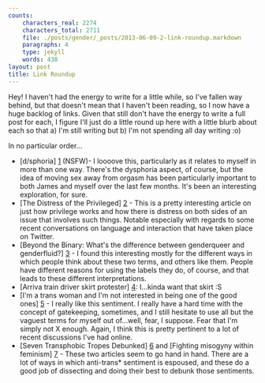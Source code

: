 ```yaml
---
counts:
    characters_real: 2274
    characters_total: 2711
    file: ./posts/gender/_posts/2013-06-09-2-link-roundup.markdown
    paragraphs: 4
    type: jekyll
    words: 438
layout: post
title: Link Roundup
---
```


Hey!  I haven't had the energy to write for a little while, so I've fallen way
behind, but that doesn't mean that I haven't been reading, so I now have a huge
backlog of links.  Given that still don't have the energy to write a full post
for each, I figure I'll just do a little round up here with a little blurb about
each so that a) I'm still writing but b) I'm not spending all day writing :o)

In no particular order...

* [d/sphoria] [1] (NSFW)- I loooove this, particularly as it relates to myself
  in more than one way.  There's the dysphoria aspect, of course, but the idea of
  moving sex away from orgasm has been particularly important to both James and
  myself over the last few months.  It's been an interesting exploration, for
  sure.
* [The Distress of the Privileged] [2] - This is a pretty interesting article on
  just how privilege works and how there is distress on both sides of an issue
  that involves such things.  Notable especially with regards to some recent
  conversations on language and interaction that have taken place on Twitter.
* [Beyond the Binary: What's the difference between genderqueer and
  genderfluid?] [3] - I found this interesting mostly for the different ways in
  which people think about these two terms, and others like them.  People have
  different reasons for using the labels they do, of course, and that leads to
  these different interpretations.
* [Arriva train driver skirt protester] [4]: I...kinda want that skirt :S
* [I'm a trans woman and I'm not interested in being one of the good ones] [5] -
  I really like this sentiment.  I really have a hard time with the concept of
  gatekeeping, sometimes, and I still hesitate to use all but the vaguest terms
  for myself out of...well, fear, I suppose.  Fear that I'm simply not X enough.
  Again, I think this is pretty pertinent to a lot of recent discussions I've
  had online.
* [Seven Transphobic Tropes Debunked] [6] and [Fighting misogyny within
  feminism] [7] - These two articles seem to go hand in hand.  There are a lot
  of ways in which anti-trans\* sentiment is espoused, and these do a good job
  of dissecting and doing their best to debunk those sentiments.

[1]: http://auntiepixelante.com/d/sphoria/ "D/sphoria"
[2]: http://weeklysift.com/2012/09/10/the-distress-of-the-privileged/ "The distress of the privileged"
[3]: http://cnlester.wordpress.com/2013/06/07/beyond-the-binary-question-two/ "Question two: what's the difference between genderqueer and genderfluid?"
[4]: http://now.msn.com/arriva-rain-driver-skirt-protester-poses-in-sweden "Arriva train driver skirt protester"
[5]: http://www.autostraddle.com/im-a-trans-woman-and-im-not-interested-in-being-one-of-the-good-ones-172570/ "I'm a trans woman and I'm not interested in being one of the good ones"
[6]: http://www.transadvocate.com/seven-transphobic-tropes-debunked.htm "Seven Transphobic Tropes Debunked."
[7]: http://www.tmponline.org/2013/05/02/feminist-misogyny/ "Fighting misogyny within feminism"
